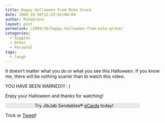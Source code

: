 ```yaml
---
title: Happy Halloween From Mike Grace
date: 2009-10-30T22:23:52+00:00
author: MikeGrace
layout: post
permalink: /2009/10/happy-halloween-from-mike-grace/
categories:
  - Giggles
  - Other
  - Personal
tags:
  - laugh
---
```

It doesn&#8217;t matter what you do or what you see this Halloween. If you know me, there will be nothing scarier than to watch this video.

YOU HAVE BEEN WARNED!!! : )

Enjoy your Halloween and thanks for watching!

<div style="background-color: #e9e9e9; width: 425px;">
  </p> 
  
  <div style="text-align: center; width: 435px; margin-top: 6px;">
    Try JibJab Sendables® <a href="http://sendables.jibjab.com/ecards">eCards</a> today!
  </div>
</div>

Trick or [Tweet](http://www.twitter.com/MikeGrace)!